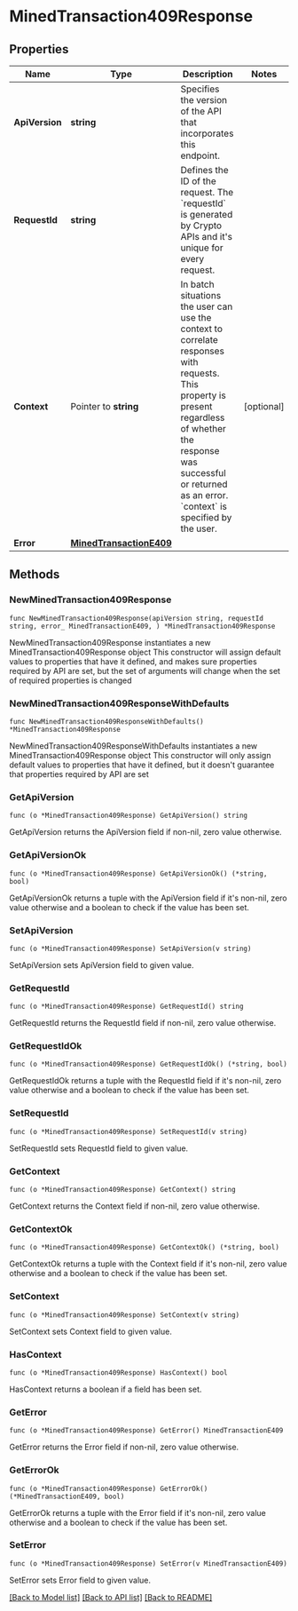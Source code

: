 # MinedTransaction409Response

## Properties

Name | Type | Description | Notes
------------ | ------------- | ------------- | -------------
**ApiVersion** | **string** | Specifies the version of the API that incorporates this endpoint. | 
**RequestId** | **string** | Defines the ID of the request. The &#x60;requestId&#x60; is generated by Crypto APIs and it&#39;s unique for every request. | 
**Context** | Pointer to **string** | In batch situations the user can use the context to correlate responses with requests. This property is present regardless of whether the response was successful or returned as an error. &#x60;context&#x60; is specified by the user. | [optional] 
**Error** | [**MinedTransactionE409**](MinedTransactionE409.md) |  | 

## Methods

### NewMinedTransaction409Response

`func NewMinedTransaction409Response(apiVersion string, requestId string, error_ MinedTransactionE409, ) *MinedTransaction409Response`

NewMinedTransaction409Response instantiates a new MinedTransaction409Response object
This constructor will assign default values to properties that have it defined,
and makes sure properties required by API are set, but the set of arguments
will change when the set of required properties is changed

### NewMinedTransaction409ResponseWithDefaults

`func NewMinedTransaction409ResponseWithDefaults() *MinedTransaction409Response`

NewMinedTransaction409ResponseWithDefaults instantiates a new MinedTransaction409Response object
This constructor will only assign default values to properties that have it defined,
but it doesn't guarantee that properties required by API are set

### GetApiVersion

`func (o *MinedTransaction409Response) GetApiVersion() string`

GetApiVersion returns the ApiVersion field if non-nil, zero value otherwise.

### GetApiVersionOk

`func (o *MinedTransaction409Response) GetApiVersionOk() (*string, bool)`

GetApiVersionOk returns a tuple with the ApiVersion field if it's non-nil, zero value otherwise
and a boolean to check if the value has been set.

### SetApiVersion

`func (o *MinedTransaction409Response) SetApiVersion(v string)`

SetApiVersion sets ApiVersion field to given value.


### GetRequestId

`func (o *MinedTransaction409Response) GetRequestId() string`

GetRequestId returns the RequestId field if non-nil, zero value otherwise.

### GetRequestIdOk

`func (o *MinedTransaction409Response) GetRequestIdOk() (*string, bool)`

GetRequestIdOk returns a tuple with the RequestId field if it's non-nil, zero value otherwise
and a boolean to check if the value has been set.

### SetRequestId

`func (o *MinedTransaction409Response) SetRequestId(v string)`

SetRequestId sets RequestId field to given value.


### GetContext

`func (o *MinedTransaction409Response) GetContext() string`

GetContext returns the Context field if non-nil, zero value otherwise.

### GetContextOk

`func (o *MinedTransaction409Response) GetContextOk() (*string, bool)`

GetContextOk returns a tuple with the Context field if it's non-nil, zero value otherwise
and a boolean to check if the value has been set.

### SetContext

`func (o *MinedTransaction409Response) SetContext(v string)`

SetContext sets Context field to given value.

### HasContext

`func (o *MinedTransaction409Response) HasContext() bool`

HasContext returns a boolean if a field has been set.

### GetError

`func (o *MinedTransaction409Response) GetError() MinedTransactionE409`

GetError returns the Error field if non-nil, zero value otherwise.

### GetErrorOk

`func (o *MinedTransaction409Response) GetErrorOk() (*MinedTransactionE409, bool)`

GetErrorOk returns a tuple with the Error field if it's non-nil, zero value otherwise
and a boolean to check if the value has been set.

### SetError

`func (o *MinedTransaction409Response) SetError(v MinedTransactionE409)`

SetError sets Error field to given value.



[[Back to Model list]](../README.md#documentation-for-models) [[Back to API list]](../README.md#documentation-for-api-endpoints) [[Back to README]](../README.md)



